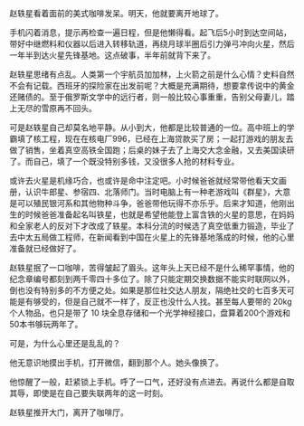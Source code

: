 赵轶星看着面前的美式咖啡发呆。明天，他就要离开地球了。

手机闪着消息，提示再检查一遍日程，但是他懒得看。起飞后5小时到达空间站，带好中继燃料和仪器以后进入转移轨道，再绕月球半圈后引力弹弓冲向火星，然后一年半到达火星先锋基地。这点破事，半年前就背下来了。

赵轶星思绪有点乱。人类第一个宇航员加加林，上火箭之前是什么心情？史料自然不会有记载。西班牙的探险家在出发前呢？大概是充满期待，想要拿传说中的黄金还赌债的。至于俄罗斯文学中的远行者，则一般比较心事重重，告别父母妻儿，踏上无尽的雪原再不回头。

可是赵轶星自己却莫名地平静。从小到大，他都是比较普通的一位。高中班上的学霸填了核工程，现在在核电厂996，已经在上海贷款买了房；一起打游戏的朋友去做了销售，坐着真空高铁全国跑；后桌的妹子去了上海交大念金融，又去美国读研了。而自己，填了一个既没特别多钱，又没很多人抢的材料专业。

或许去火星是机缘巧合，也或许是命中注定吧。小时候爸爸就经常带他看天文画册，认识牛郎星、参宿四、北落师门。当时电脑上有一种老游戏叫《群星》，大意是可以殖民银河系和其他物种斗争，爸爸带他玩得不亦乐乎。后来才知道，他刚出生的时候爸爸准备起名叫铁星，也就是希望他能登上富含铁的火星的意思，在妈妈和全家老人的反对下才改成了轶星。本科分流的时候选了真空低重力锻造，毕业了去中太五局做工程师，在新闻看到中国在火星上的先锋基地落成的时候，他的心里准备就已经做好了。

赵轶星抿了一口咖啡，苦得皱起了眉头。这年头上天已经不是什么稀罕事情，他的纪念章编号都刻到两千零四十多位了。除了只能定期交换数据不能实时联网以外，倒也没有特别多的不方便之处。如果是那位社交达人朋友，隔绝社交的七百多天可能是有够受的，但是自己就不一样了，反正也没什么人找。甚至每人要带的 20kg 个人物品，也只是带了 10 块全息存储和一个光学神经接口，盘算着200个游戏和50本书够玩两年了。

可是，为什么心里还是乱乱的？

他无意识地摸出手机，打开微信，翻到那个人。她头像换了。

他惊醒了一般，赶紧锁上手机。呼了一口气，还好没有点进去。再说什么都是自取其辱，即使是在自己要失联两年的这一时刻。

赵轶星推开大门，离开了咖啡厅。


